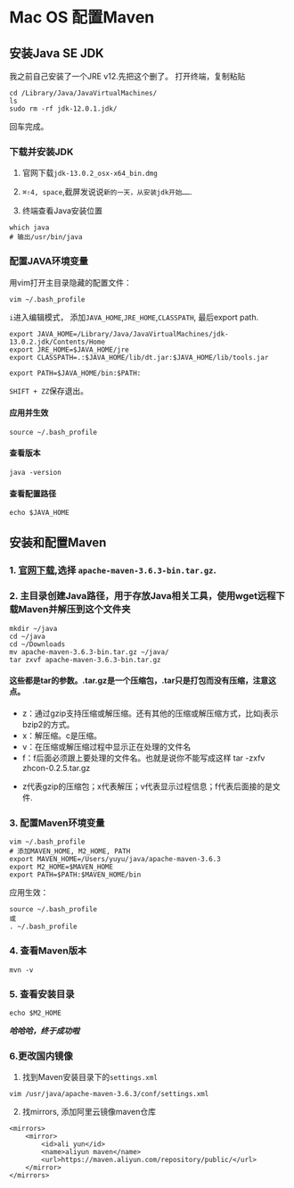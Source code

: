 # Mac OS 配置Maven


## 安装Java SE JDK

我之前自己安装了一个JRE v12.先把这个删了。
打开终端，复制粘贴
```
cd /Library/Java/JavaVirtualMachines/
ls
sudo rm -rf jdk-12.0.1.jdk/
```
回车完成。

### 下载并安装JDK

1. 官网下载`jdk-13.0.2_osx-x64_bin.dmg`

2. `⌘⇧4, space`,截屏发说说`新的一天，从安装jdk开始……`.

3. 终端查看Java安装位置
```
which java
# 输出/usr/bin/java
```

### 配置JAVA环境变量
用vim打开主目录隐藏的配置文件：
```
vim ~/.bash_profile
```
`i`进入编辑模式，
添加`JAVA_HOME`,`JRE_HOME`,`CLASSPATH`, 最后export path.
```
export JAVA_HOME=/Library/Java/JavaVirtualMachines/jdk-13.0.2.jdk/Contents/Home
export JRE_HOME=$JAVA_HOME/jre
export CLASSPATH=.:$JAVA_HOME/lib/dt.jar:$JAVA_HOME/lib/tools.jar

export PATH=$JAVA_HOME/bin:$PATH:
```
`SHIFT + ZZ`保存退出。
#### 应用并生效
```
source ~/.bash_profile
```
#### 查看版本
```
java -version
```
#### 查看配置路径
```
echo $JAVA_HOME
```


## 安装和配置Maven

### 1. [官网下载](http://maven.apache.org/download.cgi),选择  `apache-maven-3.6.3-bin.tar.gz`.

### 2. 主目录创建Java路径，用于存放Java相关工具，使用wget远程下载Maven并解压到这个文件夹
```
mkdir ~/java
cd ~/java
cd ~/Downloads
mv apache-maven-3.6.3-bin.tar.gz ~/java/
tar zxvf apache-maven-3.6.3-bin.tar.gz
```
#### 这些都是tar的参数。.tar.gz是一个压缩包，.tar只是打包而没有压缩，注意这点。
- z：通过gzip支持压缩或解压缩。还有其他的压缩或解压缩方式，比如j表示bzip2的方式。
- x：解压缩。c是压缩。 
- v：在压缩或解压缩过程中显示正在处理的文件名
- f：f后面必须跟上要处理的文件名。也就是说你不能写成这样 tar -zxfv zhcon-0.2.5.tar.gz 
+ z代表gzip的压缩包；x代表解压；v代表显示过程信息；f代表后面接的是文件.

### 3. 配置Maven环境变量
```
vim ~/.bash_profile
# 添加MAVEN_HOME, M2_HOME, PATH
export MAVEN_HOME=/Users/yuyu/java/apache-maven-3.6.3
export M2_HOME=$MAVEN_HOME
export PATH=$PATH:$MAVEN_HOME/bin
```
应用生效：
```
source ~/.bash_profile
或
. ~/.bash_profile
```
### 4. 查看Maven版本
```
mvn -v
```
### 5. 查看安装目录
```
echo $M2_HOME
```

***哈哈哈，终于成功啦***

### 6.更改国内镜像
1. 找到Maven安装目录下的`settings.xml`
```
vim /usr/java/apache-maven-3.6.3/conf/settings.xml
```
2. 找mirrors, 添加阿里云镜像maven仓库
```
<mirrors>
    <mirror>
        <id>ali yun</id>
        <name>aliyun maven</name>
        <url>https://maven.aliyun.com/repository/public/</url>
    </mirror>
</mirrors>
```



